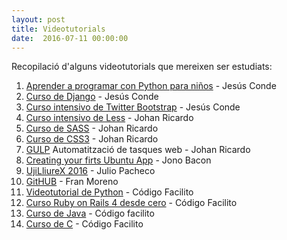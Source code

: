```yaml
---
layout: post
title: Videotutorials
date:  2016-07-11 00:00:00
---
```


Recopilació d'alguns videotutorials que mereixen ser estudiats:

1. [Aprender a programar con Python para  niños](https://www.youtube.com/playlist?list=PLEtcGQaT56chpYflEjBWRodHJNJN8EKpO) - Jesús Conde
2. [Curso de Django](https://www.youtube.com/playlist?list=PLEtcGQaT56cg3A3r-TNoc-PyVeOuAMB4x) - Jesús Conde
3. [Curso intensivo de Twitter Bootstrap](https://www.youtube.com/playlist?list=PLEtcGQaT56chvpvBH0W7MKuIIkFKh3hL9) - Jesús Conde
4. [Curso intensivo de Less](https://www.youtube.com/playlist?list=PLEtcGQaT56chi4GvoaXC3YkuXMLxPejMb) - Johan Ricardo
5. [Curso de SASS](https://www.youtube.com/playlist?list=PL5mZlJHWhPyxKrfbsw5-1GxErJrOrSkWI) - Johan Ricardo
6. [Curso de CSS3](https://www.youtube.com/playlist?list=PL5mZlJHWhPyxCif2OzY0DZKad0byKFq85) - Johan Ricardo
7. [GULP](https://www.youtube.com/playlist?list=PL5mZlJHWhPyzNl8W_B33FaQT1RnH9GRsR) Automatització de tasques web - Johan Ricardo
8. [Creating your firts Ubuntu App](https://www.youtube.com/watch?v=sO8hiPreNBg) - Jono Bacon
9. [UjiLliureX 2016](http://ujilliurex.uji.es/videos.php) - Julio Pacheco
10. [GitHUB](https://vimeo.com/39829002) - Fran Moreno
11. [Videotutorial de Python](https://www.youtube.com/playlist?list=PLE549A038CF82905F) - Código Facilito
12. [Curso Ruby on Rails 4 desde cero](https://www.youtube.com/playlist?list=PLpOqH6AE0tNiQ-ofrDlbAUSc1r67r_AWv) - Código Facilito
13. [Curso de Java](https://www.youtube.com/playlist?list=PL602060AB32FC864B) - Código facilito
14. [Curso de C](https://www.youtube.com/playlist?list=PLpOqH6AE0tNhmU9OUbm5FIJtnHAbJ4dKd) - Código Facilito

